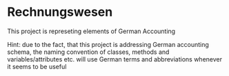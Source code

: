 # Rechnungswesen

This project is represeting elements of German Accounting 

Hint: due to the fact, that this project is addressing German accounting schema,
the naming convention of classes, methods and variables/attributes etc. will use
German terms and abbreviations whenever it seems to be useful

